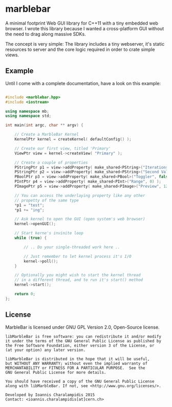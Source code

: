 # marblebar
A minimal footprint Web GUI library for C++11 with a tiny embedded web browser. I wrote this library because I wanted a cross-platform GUI without the need to drag along massive SDKs.

The concept is very simple: The library includes a tiny webserver, it's static resources to server and the core logic required in order to crate simple views.

## Example

Until I come with a complete documentation, have a look on this example:

```cpp

#include <marblebar.hpp>
#include <iostream>

using namespace mb;
using namespace std;

int main(int argc, char ** argv) {

    // Create a MarbleBar Kernel
    KernelPtr kernel = createKernel( defaultConfig() );

    // Create our first view, titled 'Primary'
    ViewPtr view = kernel->createView( "Primary" );

    // Create a couple of properties
    PStringPtr p1 = view->addProperty( make_shared<PString>("Iterations", "value") );
    PStringPtr p2 = view->addProperty( make_shared<PString>("Second Value", "value") );
    PBoolPtr p3 = view->addProperty( make_shared<PBool>("Toggler", false) );
    PIntPtr p4 = view->addProperty( make_shared<PInt>("Range", 0) );
    PImagePtr p5 = view->addProperty( make_shared<PImage>("Preview", 128, -1, "about:blank") );

    // You can access the underlaying property like any other
    // propetty of the same type
    *p1 = "test";
    *p1 += "ing";

    // Ask kernel to open the GUI (open system's web browser)
    kernel->openGUI();

    // Start kerne's invinite loop
    while (true) {

        // .. Do your single-threaded work here ..

        // Just remember to let kernel process it's I/O
        kernel->poll();
    }

    // Optionally you might wish to start the kernel thread
    // in a different thread, and to run it's start() method
    kernel->start();

    return 0;
};
```

## License

MarbleBar is licensed under GNU GPL Version 2.0, Open-Source license.

```
libMarbleBar is free software: you can redistribute it and/or modify
it under the terms of the GNU General Public License as published by
the Free Software Foundation, either version 3 of the License, or
(at your option) any later version.

libMarbleBar is distributed in the hope that it will be useful,
but WITHOUT ANY WARRANTY; without even the implied warranty of
MERCHANTABILITY or FITNESS FOR A PARTICULAR PURPOSE.  See the
GNU General Public License for more details.

You should have received a copy of the GNU General Public License
along with libMarbleBar. If not, see <http://www.gnu.org/licenses/>.

Developed by Ioannis Charalampidis 2015
Contact: <ioannis.charalampidis[at]cern.ch>
```
